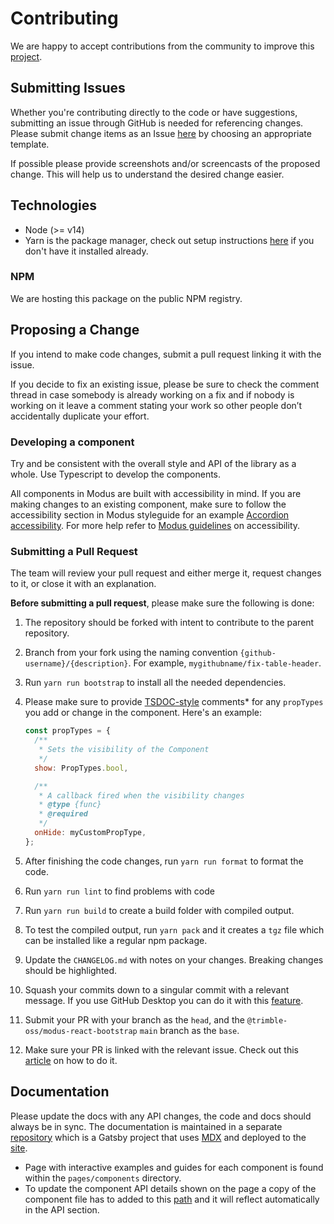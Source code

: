 # Contributing

We are happy to accept contributions from the community to improve this [project](https://github.com/trimble-oss/modus-react-bootstrap).

## Submitting Issues

Whether you're contributing directly to the code or have suggestions, submitting an issue through GitHub is needed
for referencing changes. Please submit change items as an Issue [here](https://github.com/trimble-oss/modus-react-bootstrap/issues) by choosing an appropriate template.

If possible please provide screenshots and/or screencasts of the proposed change. This will help us to understand the desired change easier.

## Technologies

- Node (>= v14)
- Yarn is the package manager, check out setup
  instructions [here](https://yarnpkg.com/en/docs/install) if you don't have it installed already.

### NPM

We are hosting this package on the public NPM registry.

## Proposing a Change

If you intend to make code changes, submit a pull request linking it with the issue.

If you decide to fix an existing issue, please be sure to check the comment thread in case somebody is already working on a fix and if nobody is working on it leave a comment stating your work so other people don’t accidentally duplicate your effort.

### Developing a component

Try and be consistent with the overall style and API of the library as a whole. Use Typescript to develop the components.

All components in Modus are built with accessibility in mind. If you are making changes to an existing component, make sure to follow the accessibility section in Modus styleguide for an example [Accordion accessibility](https://modus.trimble.com/components/accordions/#accessibility). For more help refer to [Modus guidelines](https://modus.trimble.com/foundations/accessibility/?q=acce#acce) on accessibility.

### Submitting a Pull Request

The team will review your pull request and either merge it, request changes to it, or close it with an explanation.

**Before submitting a pull request**, please make sure the following is done:

1. The repository should be forked with intent to contribute to the parent repository.
2. Branch from your fork using the naming convention `{github-username}/{description}`. For example, `mygithubname/fix-table-header`.
3. Run `yarn run bootstrap` to install all the needed dependencies.
4. Please make sure to provide [TSDOC-style](https://tsdoc.org/) comments\* for any `propTypes` you add or change in the component.
   Here's an example:

   ```js
   const propTypes = {
     /**
      * Sets the visibility of the Component
      */
     show: PropTypes.bool,

     /**
      * A callback fired when the visibility changes
      * @type {func}
      * @required
      */
     onHide: myCustomPropType,
   };
   ```

5. After finishing the code changes, run `yarn run format` to format the code.
6. Run `yarn run lint` to find problems with code
7. Run `yarn run build` to create a build folder with compiled output.
8. To test the compiled output, run `yarn pack` and it creates a `tgz` file which can be installed like a regular npm package.
9. Update the `CHANGELOG.md` with notes on your changes. Breaking changes should be highlighted.
10. Squash your commits down to a singular commit with a relevant message. If you use GitHub Desktop you can do it with this [feature](https://docs.github.com/en/desktop/contributing-and-collaborating-using-github-desktop/managing-commits/squashing-commits).
11. Submit your PR with your branch as the `head`, and the `@trimble-oss/modus-react-bootstrap` `main` branch as the `base`.
12. Make sure your PR is linked with the relevant issue. Check out this [article](https://docs.github.com/en/issues/tracking-your-work-with-issues/linking-a-pull-request-to-an-issue) on how to do it.

## Documentation

Please update the docs with any API changes, the code and docs should always be in sync.
The documentation is maintained in a separate [repository](https://github.com/trimble-oss/website-modus-react-bootstrap.trimble.com) which is a Gatsby project that uses [MDX](https://www.gatsbyjs.com/docs/how-to/routing/mdx/) and deployed to the [site](https://modus-react-bootstrap.trimble.com/).

- Page with interactive examples and guides for each component is found within the `pages/components` directory.
- To update the component API details shown on the page a copy of the component file has to added to this [path](https://github.com/trimble-oss/website-modus-react-bootstrap.trimble.com/tree/main/src/api-docs/modus-react-bootstrap) and it will reflect automatically in the API section.
